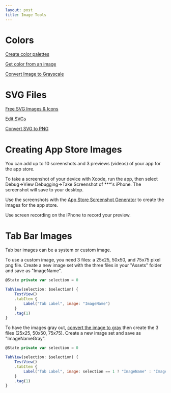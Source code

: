 ```yaml
---
layout: post
title: Image Tools
---
```


# Colors
[Create color palettes](https://coolors.co/)

[Get color from an image](https://imagecolorpicker.com/color-code/02ff00)

[Convert Image to Grayscale](http://www.tlhiv.org/grayscale/)

# SVG Files

[Free SVG Images & Icons](svgrepo.com)

[Edit SVGs](https://boxy-svg.com/app)

[Convert SVG to PNG](https://cloudconvert.com/svg-to-png)

# Creating App Store Images
You can add up to 10 screenshots and 3 previews (videos) of your app for the app store. 

To take a screenshot of your device with Xcode, run the app, then select Debug->View Debugging->Take Screenshot of ***'s iPhone. The screenshot will save to your desktop.

Use the screenshots with the [App Store Screenshot Generator](https://studio.app-mockup.com/) to create the images for the app store.

Use screen recording on the iPhone to record your preview.

# Tab Bar Images
Tab bar images can be a system or custom image. 

To use a custom image, you need 3 files: a 25x25, 50x50, and 75x75 pixel png file. Create a new image set with the three files in your "Assets" folder and save as "ImageName". 

```javascript
@State private var selection = 0

TabView(selection: $selection) {
    TestView()
    .tabItem {
        Label("Tab Label", image: "ImageName")
    }
    .tag(1)
}
```

To have the images gray out, [convert the image to gray](http://www.tlhiv.org/grayscale/) then create the 3 files (25x25, 50x50, 75x75). Create a new image set and save as "ImageNameGray".

```javascript
@State private var selection = 0

TabView(selection: $selection) {
    TestView()
    .tabItem {
        Label("Tab Label", image: selection == 1 ? "ImageName" : "ImageNameGray")
    }
    .tag(1)
}
```
